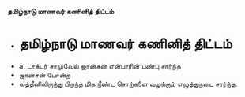 **தமிழ்நாடு மாணவர் கணினித் திட்டம்**
- # தமிழ்நாடு மாணவர் கணினித் திட்டம்
- a. டாக்டர் சாமுவேல் ஜான்சன் என்பாரின் பண்பு சார்ந்த
- ஜான்சன் போன்ற
- லத்தீனிலிருந்து பிறந்த மிக நீண்ட சொற்களை வழங்கும் எழுத்துநடை சார்ந்த.

